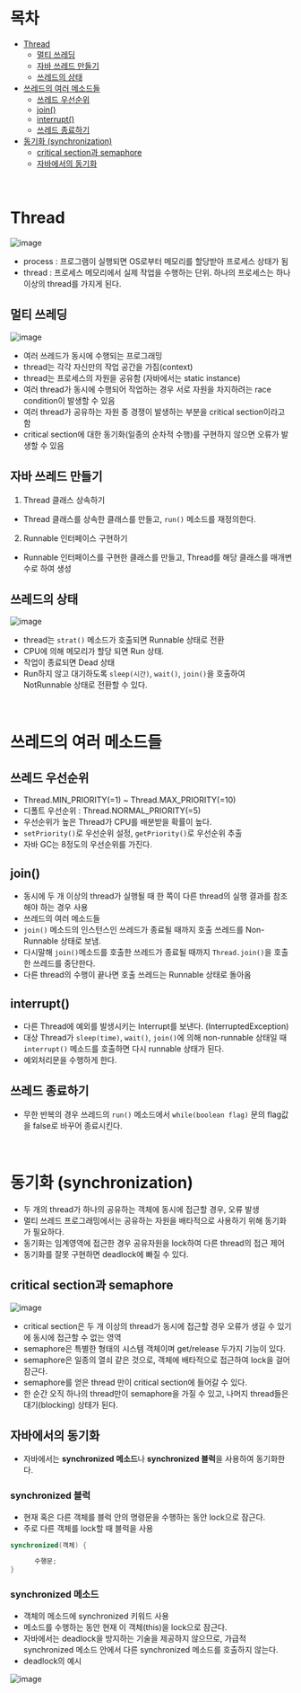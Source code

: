 # 목차
- [Thread](#thread)
  - [멀티 쓰레딩](#멀티-쓰레딩)
  - [자바 쓰레드 만들기](#자바-쓰레드-만들기)
  - [쓰레드의 상태](#쓰레드의-상태)
- [쓰레드의 여러 메소드들](#쓰레드의-여러-메소드들)
  - [쓰레드 우선순위](#쓰레드-우선순위)
  - [join()](#join)
  - [interrupt()](#interrupt)
  - [쓰레드 종료하기](#쓰레드-종료하기)
- [동기화 (synchronization)](#동기화-synchronization)
  - [critical section과 semaphore](#critical-section과-semaphore)
  - [자바에서의 동기화](#자바에서의-동기화)

<br>

# Thread
![image](https://user-images.githubusercontent.com/106129404/230759604-2d35b58e-51f8-4949-8866-667ba238c823.png)

- process : 프로그램이 실행되면 OS로부터 메모리를 할당받아 프로세스 상태가 됨
- thread : 프로세스 메모리에서 실제 작업을 수행하는 단위. 하나의 프로세스는 하나 이상의 thread를 가지게 된다.
## 멀티 쓰레딩
![image](https://user-images.githubusercontent.com/106129404/230759611-9b854894-cea2-470c-92b4-78157529c25a.png)

- 여러 쓰레드가 동시에 수행되는 프로그래밍
- thread는 각각 자신만의 작업 공간을 가짐(context)
- thread는 프로세스의 자원을 공유함 (자바에서는 static instance)
- 여러 thread가 동시에 수행되어 작업하는 경우 서로 자원을 차지하려는 race condition이 발생할 수 있음
- 여러 thread가 공유하는 자원 중 경쟁이 발생하는 부분을 critical section이라고 함
- critical section에 대한 동기화(일종의 순차적 수행)를 구현하지 않으면 오류가 발생할 수 있음

## 자바 쓰레드 만들기
1. Thread 클래스 상속하기
- Thread 클래스를 상속한 클래스를 만들고, `run()` 메소드를 재정의한다.

2. Runnable 인터페이스 구현하기
- Runnable 인터페이스를 구현한 클래스를 만들고, Thread를 해당 클래스를 매개변수로 하여 생성

## 쓰레드의 상태
![image](https://user-images.githubusercontent.com/106129404/230759530-f7b15525-1c50-4b25-8639-fdf6c3da5ff8.png)

- thread는 `strat()` 메소드가 호출되면 Runnable 상태로 전환
- CPU에 의해 메모리가 할당 되면 Run 상태.
- 작업이 종료되면 Dead 상태
- Run하지 않고 대기하도록 `sleep(시간)`, `wait()`, `join()`을 호출하여 NotRunnable 상태로 전환할 수 있다.

<br>

# 쓰레드의 여러 메소드들

## 쓰레드 우선순위
- Thread.MIN_PRIORITY(=1) ~ Thread.MAX_PRIORITY(=10)
- 디폴트 우선순위 : Thread.NORMAL_PRIORITY(=5)
- 우선순위가 높은 Thread가 CPU를 배분받을 확률이 높다.
- `setPriority()`로 우선순위 설정, `getPriority()`로 우선순위 추출
- 자바 GC는 8정도의 우선순위를 가진다.

## join()
- 동시에 두 개 이상의 thread가 실행될 때 한 쪽이 다른 thread의 실행 결과를 참조해야 하는 경우 사용
- 쓰레드의 여러 메소드들
- `join()` 메소드의 인스턴스인 쓰레드가 종료될 때까지 호출 쓰레드를 Non-Runnable 상태로 보냄.
- 다시말해 `join()`메소드를 호출한 쓰레드가 종료될 때까지 `Thread.join()`을 호출한 쓰레드를 중단한다.
- 다른 thread의 수행이 끝나면 호출 쓰레드는 Runnable 상태로 돌아옴

## interrupt()
- 다른 Thread에 예외를 발생시키는 Interrupt를 보낸다. (InterruptedException)
- 대상 Thread가 `sleep(time)`, `wait()`, `join()`에 의해 non-runnable 상태일 때 `interrupt()` 메소드를 호출하면 다시 runnable 상태가 된다.
- 예외처리문을 수행하게 한다.

## 쓰레드 종료하기
- 무한 반복의 경우 쓰레드의 `run()` 메소드에서 `while(boolean flag)` 문의 flag값을 false로 바꾸어 종료시킨다.

<br>

# 동기화 (synchronization)
- 두 개의 thread가 하나의 공유하는 객체에 동시에 접근할 경우, 오류 발생
- 멀티 쓰레드 프로그래밍에서는 공유하는 자원을 배타적으로 사용하기 위해 동기화가 필요하다.
- 동기화는 임계영역에 접근한 경우 공유자원을 lock하여 다른 thread의 접근 제어
- 동기화를 잘못 구현하면 deadlock에 빠질 수 있다.

## critical section과 semaphore
![image](https://user-images.githubusercontent.com/106129404/230918435-209440f1-cd45-444d-a9b9-33439cc71310.png)

- critical section은 두 개 이상의 thread가 동시에 접근할 경우 오류가 생길 수 있기에 동시에 접근할 수 없는 영역
- semaphore은 특별한 형태의 시스템 객체이며 get/release 두가지 기능이 있다.
- semaphore은 일종의 열쇠 같은 것으로, 객체에 배타적으로 접근하여 lock을 걸어잠근다.
- semaphore를 얻은 thread 만이 critical section에 들어갈 수 있다.
- 한 순간 오직 하나의 thread만이 semaphore을 가질 수 있고, 나머지 thread들은 대기(blocking) 상태가 된다.

## 자바에서의 동기화
- 자바에서는 **synchronized 메소드**나 **synchronized 블럭**을 사용하여 동기화한다.

### synchronized 블럭
- 현재 혹은 다른 객체를 블럭 안의 명령문을 수행하는 동안 lock으로 잠근다.
- 주로 다른 객체를 lock할 때 블럭을 사용

```java
synchronized(객체) {

      수행문;
}
```

### synchronized 메소드
- 객체의 메소드에 synchronized 키워드 사용
- 메소드를 수행하는 동안 현재 이 객체(this)을 lock으로 잠근다.
- 자바에서는 deadlock을 방지하는 기술을 제공하지 않으므로, 가급적 synchronized 메소드 안에서 다른 synchronized 메소드를 호출하지 않는다.
- deadlock의 예시

![image](https://user-images.githubusercontent.com/106129404/230919592-6920ae58-e6dc-4c4b-8517-8718b192aea4.png)
